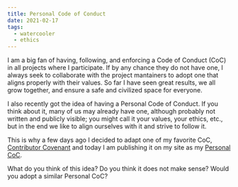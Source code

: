 ```yaml
---
title: Personal Code of Conduct
date: 2021-02-17
tags:
  - watercooler
  - ethics
---
```


I am a big fan of having, following, and enforcing a Code of Conduct (CoC) in all projects where I participate. If by any chance they do not have one, I always seek to collaborate with the project mantainers to adopt one that aligns properly with their values. So far I have seen great results, we all grow together, and ensure a safe and civilized space for everyone.

I also recently got the idea of having a Personal Code of Conduct. If you think about it, many of us may already have one, although probably not written and publicly visible; you might call it your values, your ethics, etc., but in the end we like to align ourselves with it and strive to follow it.

This is why a few days ago I decided to adapt one of my favorite CoC, [Contributor Covenant](https://www.contributor-covenant.org) and today I am publishing it on my site as my [Personal CoC](/code-of-conduct/).

What do you think of this idea? Do you think it does not make sense? Would you adopt a similar Personal CoC?
